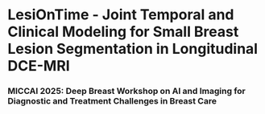 # LesiOnTime - Joint Temporal and Clinical Modeling for Small Breast Lesion Segmentation in Longitudinal DCE-MRI 
### MICCAI 2025: Deep Breast Workshop on AI and Imaging for Diagnostic and Treatment Challenges in Breast Care
